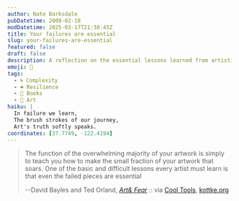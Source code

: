 ```yaml
---
author: Nate Barksdale
pubDatetime: 2009-02-18
modDatetime: 2025-03-17T21:38:45Z
title: Your failures are essential
slug: your-failures-are-essential
featured: false
draft: false
description: A reflection on the essential lessons learned from artistic failures and the journey towards creating impactful art.
emoji: 🎨
tags:
  - 🌀 Complexity
  - ❤️ Resilience
  - 📖 Books
  - 🎨 Art
haiku: |
  In failure we learn,  
  The brush strokes of our journey,  
  Art's truth softly speaks.
coordinates: [37.7749, -122.4194]
---
```


> The function of the overwhelming majority of your artwork is simply to teach you how to make the small fraction of your artwork that soars. One of the basic and difficult lessons every artist must learn is that even the failed pieces are essential
>
> --David Bayles and Ted Orland, _[Art& Fear](https://www.google.com/search?q=%22Art%26%20Fear%22%20amazon.com)_ :: via [Cool Tools](http://www.kk.org/cooltools/archives/000216.php), [kottke.org](http://www.kottke.org/09/02/art-and-fear)
